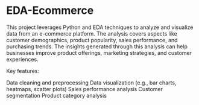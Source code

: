 # EDA-Ecommerce
This project leverages Python and EDA techniques to analyze and visualize data from an e-commerce platform. The analysis covers aspects like customer demographics, product popularity, sales performance, and purchasing trends. The insights generated through this analysis can help businesses improve product offerings, marketing strategies, and customer experiences.

Key features:

Data cleaning and preprocessing
Data visualization (e.g., bar charts, heatmaps, scatter plots)
Sales performance analysis
Customer segmentation
Product category analysis
